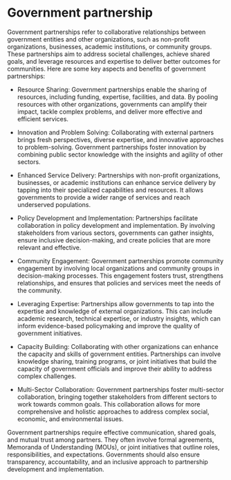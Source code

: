 # Government partnership

Government partnerships refer to collaborative relationships between government entities and other organizations, such as non-profit organizations, businesses, academic institutions, or community groups. These partnerships aim to address societal challenges, achieve shared goals, and leverage resources and expertise to deliver better outcomes for communities. Here are some key aspects and benefits of government partnerships:

* Resource Sharing: Government partnerships enable the sharing of resources, including funding, expertise, facilities, and data. By pooling resources with other organizations, governments can amplify their impact, tackle complex problems, and deliver more effective and efficient services.

* Innovation and Problem Solving: Collaborating with external partners brings fresh perspectives, diverse expertise, and innovative approaches to problem-solving. Government partnerships foster innovation by combining public sector knowledge with the insights and agility of other sectors.

* Enhanced Service Delivery: Partnerships with non-profit organizations, businesses, or academic institutions can enhance service delivery by tapping into their specialized capabilities and resources. It allows governments to provide a wider range of services and reach underserved populations.

* Policy Development and Implementation: Partnerships facilitate collaboration in policy development and implementation. By involving stakeholders from various sectors, governments can gather insights, ensure inclusive decision-making, and create policies that are more relevant and effective.

* Community Engagement: Government partnerships promote community engagement by involving local organizations and community groups in decision-making processes. This engagement fosters trust, strengthens relationships, and ensures that policies and services meet the needs of the community.

* Leveraging Expertise: Partnerships allow governments to tap into the expertise and knowledge of external organizations. This can include academic research, technical expertise, or industry insights, which can inform evidence-based policymaking and improve the quality of government initiatives.

* Capacity Building: Collaborating with other organizations can enhance the capacity and skills of government entities. Partnerships can involve knowledge sharing, training programs, or joint initiatives that build the capacity of government officials and improve their ability to address complex challenges.

* Multi-Sector Collaboration: Government partnerships foster multi-sector collaboration, bringing together stakeholders from different sectors to work towards common goals. This collaboration allows for more comprehensive and holistic approaches to address complex social, economic, and environmental issues.

Government partnerships require effective communication, shared goals, and mutual trust among partners. They often involve formal agreements, Memoranda of Understanding (MOUs), or joint initiatives that outline roles, responsibilities, and expectations. Governments should also ensure transparency, accountability, and an inclusive approach to partnership development and implementation.